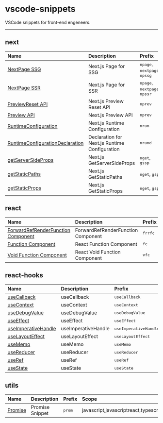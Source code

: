 # vscode-snippets

<!-- %AUTO_DOCUMENT_DESCRIPTION_START% -->
VSCode snippets for front-end engeneers.
<!-- %AUTO_DOCUMENT_DESCRIPTION_END% -->

---

<!-- %AUTO_DOCUMENT_SNIPPETS_START% -->
## next
| Name | Description | Prefix | Scope |
| :--- | :--- | :--- | :--- |
| [NextPage SSG](https://github.com/croutonn/vscode-snippets/blob/main/src/next/NextPage_SSG.md) | Next.js Page for SSG | <kbd>npage</kbd>, <kbd>nextpage</kbd>, <kbd>npssg</kbd> | typescriptreact |
| [NextPage SSR](https://github.com/croutonn/vscode-snippets/blob/main/src/next/NextPage_SSR.md) | Next.js Page for SSR | <kbd>npage</kbd>, <kbd>nextpage</kbd>, <kbd>npssr</kbd> | typescriptreact |
| [PreviewReset API](https://github.com/croutonn/vscode-snippets/blob/main/src/next/PreviewReset_API.md) | Next.js Preview Reset API | <kbd>nprev</kbd> | typescript |
| [Preview API](https://github.com/croutonn/vscode-snippets/blob/main/src/next/Preview_API.md) | Next.js Preview API | <kbd>nprev</kbd> | typescript |
| [RuntimeConfiguration](https://github.com/croutonn/vscode-snippets/blob/main/src/next/RuntimeConfiguration.md) | Next.js Runtime Configuration | <kbd>nrun</kbd> | typescript,typescriptreact |
| [RuntimeConfigurationDeclaration](https://github.com/croutonn/vscode-snippets/blob/main/src/next/RuntimeConfigurationDeclaration.md) | Declaration for Next.js Runtime Configuration | <kbd>nrund</kbd> | typescript |
| [getServerSideProps](https://github.com/croutonn/vscode-snippets/blob/main/src/next/getServerSideProps.md) | Next.js GetServerSideProps | <kbd>nget</kbd>, <kbd>gssp</kbd> | typescriptreact |
| [getStaticPaths](https://github.com/croutonn/vscode-snippets/blob/main/src/next/getStaticPaths.md) | Next.js GetStaticPaths | <kbd>nget</kbd>, <kbd>gsp</kbd> | typescriptreact |
| [getStaticProps](https://github.com/croutonn/vscode-snippets/blob/main/src/next/getStaticProps.md) | Next.js GetStaticProps | <kbd>nget</kbd>, <kbd>gsp</kbd> | typescriptreact |

## react
| Name | Description | Prefix | Scope |
| :--- | :--- | :--- | :--- |
| [ForwardRefRenderFunction Component](https://github.com/croutonn/vscode-snippets/blob/main/src/react/ForwardRefRenderFunction_Component.md) | ForwardRefRenderFunction Component | <kbd>frrfc</kbd> | typescriptreact |
| [Function Component](https://github.com/croutonn/vscode-snippets/blob/main/src/react/Function_Component.md) | React Function Component | <kbd>fc</kbd> | typescriptreact |
| [Void Function Component](https://github.com/croutonn/vscode-snippets/blob/main/src/react/Void_Function_Component.md) | React Void Function Component | <kbd>vfc</kbd> | typescriptreact |

## react-hooks
| Name | Description | Prefix | Scope |
| :--- | :--- | :--- | :--- |
| [useCallback](https://github.com/croutonn/vscode-snippets/blob/main/src/react-hooks/useCallback.md) | useCallback | <kbd>useCallback</kbd> | javascript,javascriptreact,typescript,typescriptreact |
| [useContext](https://github.com/croutonn/vscode-snippets/blob/main/src/react-hooks/useContext.md) | useContext | <kbd>useContext</kbd> | javascript,javascriptreact,typescript,typescriptreact |
| [useDebugValue](https://github.com/croutonn/vscode-snippets/blob/main/src/react-hooks/useDebugValue.md) | useDebugValue | <kbd>useDebugValue</kbd> | javascript,javascriptreact,typescript,typescriptreact |
| [useEffect](https://github.com/croutonn/vscode-snippets/blob/main/src/react-hooks/useEffect.md) | useEffect | <kbd>useEffect</kbd> | javascript,javascriptreact,typescript,typescriptreact |
| [useImperativeHandle](https://github.com/croutonn/vscode-snippets/blob/main/src/react-hooks/useImperativeHandle.md) | useImperativeHandle | <kbd>useImperativeHandle</kbd> | javascript,javascriptreact,typescript,typescriptreact |
| [useLayoutEffect](https://github.com/croutonn/vscode-snippets/blob/main/src/react-hooks/useLayoutEffect.md) | useLayoutEffect | <kbd>useLayoutEffect</kbd> | javascript,javascriptreact,typescript,typescriptreact |
| [useMemo](https://github.com/croutonn/vscode-snippets/blob/main/src/react-hooks/useMemo.md) | useMemo | <kbd>useMemo</kbd> | javascript,javascriptreact,typescript,typescriptreact |
| [useReducer](https://github.com/croutonn/vscode-snippets/blob/main/src/react-hooks/useReducer.md) | useReducer | <kbd>useReducer</kbd> | javascript,javascriptreact,typescript,typescriptreact |
| [useRef](https://github.com/croutonn/vscode-snippets/blob/main/src/react-hooks/useRef.md) | useRef | <kbd>useRef</kbd> | javascript,javascriptreact,typescript,typescriptreact |
| [useState](https://github.com/croutonn/vscode-snippets/blob/main/src/react-hooks/useState.md) | useState | <kbd>useState</kbd> | javascript,javascriptreact,typescript,typescriptreact |

## utils
| Name | Description | Prefix | Scope |
| :--- | :--- | :--- | :--- |
| [Promise](https://github.com/croutonn/vscode-snippets/blob/main/src/utils/Promise.md) | Promise Snippet | <kbd>prom</kbd> | javascript,javascriptreact,typescript,typescriptreact |
<!-- %AUTO_DOCUMENT_SNIPPETS_END% -->
